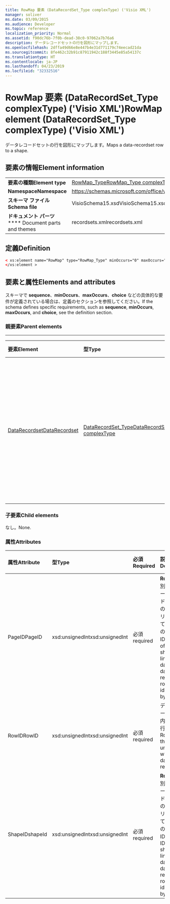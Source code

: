 ```yaml
---
title: RowMap 要素 (DataRecordSet_Type complexType) ('Visio XML')
manager: soliver
ms.date: 03/09/2015
ms.audience: Developer
ms.topic: reference
localization_priority: Normal
ms.assetid: f90dc76b-7f0b-dead-38c0-97062a7b76a6
description: データレコードセットの行を図形にマップします。
ms.openlocfilehash: 2dffa49d66e8e447b4e31d771179c74eecad21da
ms.sourcegitcommit: 8fe462c32b91c87911942c188f3445e85a54137c
ms.translationtype: HT
ms.contentlocale: ja-JP
ms.lasthandoff: 04/23/2019
ms.locfileid: "32332516"
---
```

# <a name="rowmap-element-datarecordsettype-complextype-visio-xml"></a><span data-ttu-id="3111c-103">RowMap 要素 (DataRecordSet_Type complexType) ('Visio XML')</span><span class="sxs-lookup"><span data-stu-id="3111c-103">RowMap element (DataRecordSet_Type complexType) ('Visio XML')</span></span>

<span data-ttu-id="3111c-104">データレコードセットの行を図形にマップします。</span><span class="sxs-lookup"><span data-stu-id="3111c-104">Maps a data-recordset row to a shape.</span></span>
  
## <a name="element-information"></a><span data-ttu-id="3111c-105">要素の情報</span><span class="sxs-lookup"><span data-stu-id="3111c-105">Element information</span></span>

|||
|:-----|:-----|
|<span data-ttu-id="3111c-106">**要素の種類**</span><span class="sxs-lookup"><span data-stu-id="3111c-106">**Element type**</span></span> <br/> |[<span data-ttu-id="3111c-107">RowMap_Type</span><span class="sxs-lookup"><span data-stu-id="3111c-107">RowMap_Type complexType</span></span>](rowmap_type-complextypevisio-xml.md) <br/> |
|<span data-ttu-id="3111c-108">**Namespace**</span><span class="sxs-lookup"><span data-stu-id="3111c-108">**Namespace**</span></span> <br/> |https://schemas.microsoft.com/office/visio/2012/main  <br/> |
|<span data-ttu-id="3111c-109">**スキーマ ファイル**</span><span class="sxs-lookup"><span data-stu-id="3111c-109">**Schema file**</span></span> <br/> |<span data-ttu-id="3111c-110">VisioSchema15.xsd</span><span class="sxs-lookup"><span data-stu-id="3111c-110">VisioSchema15.xsd</span></span>  <br/> |
|<span data-ttu-id="3111c-111">**ドキュメント パーツ**</span><span class="sxs-lookup"><span data-stu-id="3111c-111">\*\*\*\* Document parts and themes</span></span> <br/> |<span data-ttu-id="3111c-112">recordsets.xml</span><span class="sxs-lookup"><span data-stu-id="3111c-112">recordsets.xml</span></span>  <br/> |
   
## <a name="definition"></a><span data-ttu-id="3111c-113">定義</span><span class="sxs-lookup"><span data-stu-id="3111c-113">Definition</span></span>

```XML
< xs:element name="RowMap" type="RowMap_Type" minOccurs="0" maxOccurs="unbounded" >
</xs:element >
```

## <a name="elements-and-attributes"></a><span data-ttu-id="3111c-114">要素と属性</span><span class="sxs-lookup"><span data-stu-id="3111c-114">Elements and attributes</span></span>

<span data-ttu-id="3111c-115">スキーマで **sequence**、**minOccurs**、**maxOccurs**、**choice** などの具体的な要件が定義されている場合は、定義のセクションを参照してください。</span><span class="sxs-lookup"><span data-stu-id="3111c-115">If the schema defines specific requirements, such as **sequence**, **minOccurs**,
    **maxOccurs**, and
    **choice**, see the definition section.</span></span> 
  
### <a name="parent-elements"></a><span data-ttu-id="3111c-116">親要素</span><span class="sxs-lookup"><span data-stu-id="3111c-116">Parent elements</span></span>

****

|<span data-ttu-id="3111c-117">**要素**</span><span class="sxs-lookup"><span data-stu-id="3111c-117">**Element**</span></span>|<span data-ttu-id="3111c-118">**型**</span><span class="sxs-lookup"><span data-stu-id="3111c-118">**Type**</span></span>|<span data-ttu-id="3111c-119">**説明**</span><span class="sxs-lookup"><span data-stu-id="3111c-119">**Description**</span></span>|
|:-----|:-----|:-----|
|[<span data-ttu-id="3111c-120">DataRecordset</span><span class="sxs-lookup"><span data-stu-id="3111c-120">DataRecordset</span></span>](datarecordset-element-datarecordsets_type-complextypevisio-xml.md) <br/> |[<span data-ttu-id="3111c-121">DataRecordSet_Type</span><span class="sxs-lookup"><span data-stu-id="3111c-121">DataRecordSet_Type complexType</span></span>](datarecordset_type-complextypevisio-xml.md) <br/> |<span data-ttu-id="3111c-122">Microsoft Visio で、データベースに対してクエリされたデータの保存、書式設定、更新、表示を行います。</span><span class="sxs-lookup"><span data-stu-id="3111c-122">Stores, formats, refreshes, and exposes data queried from a database in Microsoft Visio.</span></span>  <br/> |
   
### <a name="child-elements"></a><span data-ttu-id="3111c-123">子要素</span><span class="sxs-lookup"><span data-stu-id="3111c-123">Child elements</span></span>

<span data-ttu-id="3111c-124">なし。</span><span class="sxs-lookup"><span data-stu-id="3111c-124">None.</span></span>
  
### <a name="attributes"></a><span data-ttu-id="3111c-125">属性</span><span class="sxs-lookup"><span data-stu-id="3111c-125">Attributes</span></span>

|<span data-ttu-id="3111c-126">**属性**</span><span class="sxs-lookup"><span data-stu-id="3111c-126">**Attribute**</span></span>|<span data-ttu-id="3111c-127">**型**</span><span class="sxs-lookup"><span data-stu-id="3111c-127">**Type**</span></span>|<span data-ttu-id="3111c-128">**必須**</span><span class="sxs-lookup"><span data-stu-id="3111c-128">**Required**</span></span>|<span data-ttu-id="3111c-129">**説明**</span><span class="sxs-lookup"><span data-stu-id="3111c-129">**Description**</span></span>|<span data-ttu-id="3111c-130">**可能な値**</span><span class="sxs-lookup"><span data-stu-id="3111c-130">**Possible values**</span></span>|
|:-----|:-----|:-----|:-----|:-----|
|<span data-ttu-id="3111c-131">PageID</span><span class="sxs-lookup"><span data-stu-id="3111c-131">PageID</span></span>  <br/> |<span data-ttu-id="3111c-132">xsd:unsignedInt</span><span class="sxs-lookup"><span data-stu-id="3111c-132">xsd:unsignedInt</span></span>  <br/> |<span data-ttu-id="3111c-133">必須</span><span class="sxs-lookup"><span data-stu-id="3111c-133">required</span></span>  <br/> |<span data-ttu-id="3111c-134">**RowID** で識別されるデータレコードセット行のデータにリンクされている図形のページ ID。</span><span class="sxs-lookup"><span data-stu-id="3111c-134">Page ID of the shape linked to data in the data-recordset row identified by **RowID**.</span></span>  <br/> |<span data-ttu-id="3111c-135">xsd:unsignedInt 型の値。</span><span class="sxs-lookup"><span data-stu-id="3111c-135">Values of the xsd:unsignedInt type.</span></span>  <br/> |
|<span data-ttu-id="3111c-136">RowID</span><span class="sxs-lookup"><span data-stu-id="3111c-136">RowID</span></span>  <br/> |<span data-ttu-id="3111c-137">xsd:unsignedInt</span><span class="sxs-lookup"><span data-stu-id="3111c-137">xsd:unsignedInt</span></span>  <br/> |<span data-ttu-id="3111c-138">必須</span><span class="sxs-lookup"><span data-stu-id="3111c-138">required</span></span>  <br/> |<span data-ttu-id="3111c-139">データレコードセット内の一意の行の ID。</span><span class="sxs-lookup"><span data-stu-id="3111c-139">Row ID of the row, unique within the data recordset.</span></span>  <br/> |<span data-ttu-id="3111c-140">xsd:unsignedInt 型の値。</span><span class="sxs-lookup"><span data-stu-id="3111c-140">Values of the xsd:unsignedInt type.</span></span>  <br/> |
|<span data-ttu-id="3111c-141">ShapeID</span><span class="sxs-lookup"><span data-stu-id="3111c-141">shapeId</span></span>  <br/> |<span data-ttu-id="3111c-142">xsd:unsignedInt</span><span class="sxs-lookup"><span data-stu-id="3111c-142">xsd:unsignedInt</span></span>  <br/> |<span data-ttu-id="3111c-143">必須</span><span class="sxs-lookup"><span data-stu-id="3111c-143">required</span></span>  <br/> |<span data-ttu-id="3111c-144">**RowID** で識別されるデータレコードセット行のデータにリンクされている図形の Shape ID。</span><span class="sxs-lookup"><span data-stu-id="3111c-144">Shape ID of the shape linked to data in the data-recordset row identified by **RowID**.</span></span>  <br/> |<span data-ttu-id="3111c-145">xsd:unsignedInt 型の値。</span><span class="sxs-lookup"><span data-stu-id="3111c-145">Values of the xsd:unsignedInt type.</span></span>  <br/> |
   

